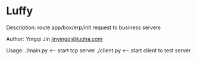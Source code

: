 # Luffy

Description:
route app/box/erp/init request to business servers

Author:
Yingqi Jin <jinyingqi@luoha.com>

Usage:
./main.py <-- start tcp server
./client.py <-- start client to test server

